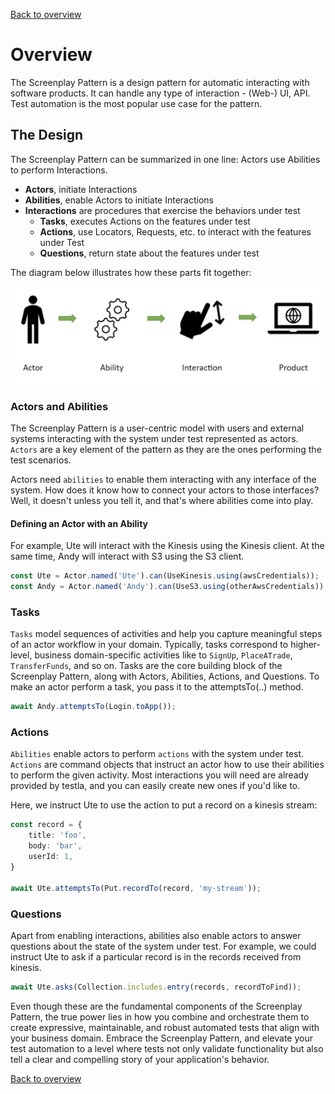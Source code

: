 [Back to overview](../../README.md)

# Overview

The Screenplay Pattern is a design pattern for automatic interacting with software products. It can handle any type of interaction - (Web-) UI, API. Test automation is the most popular use case for the pattern. 

## The Design

The Screenplay Pattern can be summarized in one line: Actors use Abilities to perform Interactions. 
- **Actors**, initiate Interactions
- **Abilities**, enable Actors to initiate Interactions
- **Interactions** are procedures that exercise the behaviors under test
  - **Tasks**, executes Actions on the features under test
  - **Actions**, use Locators, Requests, etc. to interact with the features under Test
  - **Questions**, return state about the features under test

The diagram below illustrates how these parts fit together:

![Screenplay Pattern](../guides/assets/screenplay.png)

### Actors and Abilities

The Screenplay Pattern is a user-centric model with users and external systems interacting with the system under test represented as actors. `Actors` are a key element of the pattern as they are the ones performing the test scenarios.

Actors need `abilities` to enable them interacting with any interface of the system. How does it know how to connect your actors to those interfaces? Well, it doesn't unless you tell it, and that's where abilities come into play.

#### Defining an Actor with an Ability

For example, Ute will interact with the Kinesis using the Kinesis client. At the same time, Andy will interact with S3 using the S3 client. 

```typescript
const Ute = Actor.named('Ute').can(UseKinesis.using(awsCredentials));
const Andy = Actor.named('Andy').can(UseS3.using(otherAwsCredentials));
```

### Tasks

`Tasks` model sequences of activities and help you capture meaningful steps of an actor workflow in your domain. Typically, tasks correspond to higher-level, business domain-specific activities like to `SignUp`, `PlaceATrade`, `TransferFunds`, and so on. 
Tasks are the core building block of the Screenplay Pattern, along with Actors, Abilities, Actions, and Questions.
To make an actor perform a task, you pass it to the attemptsTo(..) method.

```typescript
await Andy.attemptsTo(Login.toApp());
```

### Actions

`Abilities` enable actors to perform `actions` with the system under test. `Actions` are command objects that instruct an actor how to use their abilities to perform the given activity. Most interactions you will need are already provided by testla, and you can easily create new ones if you'd like to.

Here, we instruct Ute to use the action to put a record on a kinesis stream:

```typescript
const record = {
    title: 'foo',
    body: 'bar',
    userId: 1,
}

await Ute.attemptsTo(Put.recordTo(record, 'my-stream'));
```

### Questions

Apart from enabling interactions, abilities also enable actors to answer questions about the state of the system under test. 
For example, we could instruct Ute to ask if a particular record is in the records received from kinesis. 

```typescript
await Ute.asks(Collection.includes.entry(records, recordToFind));
```

Even though these are the fundamental components of the Screenplay Pattern, the true power lies in how you combine and orchestrate them to create expressive, maintainable, and robust automated tests that align with your business domain. Embrace the Screenplay Pattern, and elevate your test automation to a level where tests not only validate functionality but also tell a clear and compelling story of your application's behavior.

[Back to overview](../../README.md)